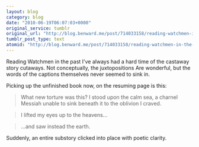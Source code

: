 ```yaml
---
layout: blog
category: blog
date: "2010-06-19T06:07:03+0000"
original_service: tumblr
original_url: "http://blog.benward.me/post/714033158/reading-watchmen-in-the-past-ive-always-had-a"
tumblr_post_type: text
atomid: "http://blog.benward.me/post/714033158/reading-watchmen-in-the-past-ive-always-had-a"
---
```

Reading Watchmen in the past I've always had a hard time of the castaway story cutaways. Not conceptually, the juxtopositions Are wonderful, but the words of the captions themselves never seemed to sink in.

Picking up the unfinished book now, on the resuming page is this:

> What new torture was this? I stood upon the calm sea, a charnel Messiah unable to sink beneath it to the oblivion I craved.

> I lifted my eyes up to the heavens… 

> …and saw instead the earth.

Suddenly, an entire substory clicked into place with poetic clarity.